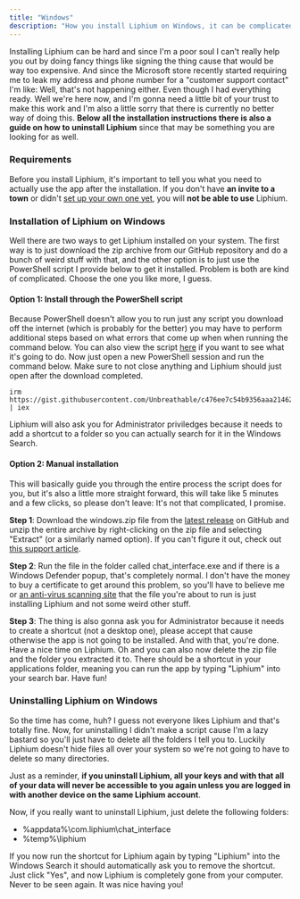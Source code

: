 ```yaml
---
title: "Windows"
description: "How you install Liphium on Windows, it can be complicated, for that reason we have this guide."
---
```


Installing Liphium can be hard and since I'm a poor soul I can't really help you out by doing fancy things like signing the thing cause that would be way too expensive. And since the Microsoft store recently started requiring me to leak my address and phone number for a "customer support contact" I'm like: Well, that's not happening either. Even though I had everything ready. Well we're here now, and I'm gonna need a little bit of your trust to make this work and I'm also a little sorry that there is currently no better way of doing this. **Below all the installation instructions there is also a guide on how to uninstall Liphium** since that may be something you are looking for as well.

### Requirements

Before you install Liphium, it's important to tell you what you need to actually use the app after the installation. If you don't have **an invite to a town** or didn't [set up your own one yet](/docs/town-setup/docker), you will **not be able to use** Liphium.

### Installation of Liphium on Windows

Well there are two ways to get Liphium installed on your system. The first way is to just download the zip archive from our GitHub repository and do a bunch of weird stuff with that, and the other option is to just use the PowerShell script I provide below to get it installed. Problem is both are kind of complicated. Choose the one you like more, I guess.

#### Option 1: Install through the PowerShell script

Because PowerShell doesn't allow you to run just any script you download off the internet (which is probably for the better) you may have to perform additional steps based on what errors that come up when when running the command below. You can also view the script [here](https://gist.github.com/Unbreathable/c476ee7c54b9356aaa214628d2a026e8) if you want to see what it's going to do. Now just open a new PowerShell session and run the command below. Make sure to not close anything and Liphium should just open after the download completed.

```
irm https://gist.githubusercontent.com/Unbreathable/c476ee7c54b9356aaa214628d2a026e8/raw/9ab6c929d31bc4a37f77b4dab2874d680830e837/install.ps1 | iex
```

Liphium will also ask you for Administrator priviledges because it needs to add a shortcut to a folder so you can actually search for it in the Windows Search.

#### Option 2: Manual installation

This will basically guide you through the entire process the script does for you, but it's also a little more straight forward, this will take like 5 minutes and a few clicks, so please don't leave: It's not that complicated, I promise.

**Step 1**: Download the windows.zip file from the [latest release](https://github.com/Liphium/chat_interface/releases/latest) on GitHub and unzip the entire archive by right-clicking on the zip file and selecting "Extract" (or a similarly named option). If you can't figure it out, check out [this support article](https://support.microsoft.com/en-us/windows/zip-and-unzip-files-f6dde0a7-0fec-8294-e1d3-703ed85e7ebc).

**Step 2**: Run the file in the folder called chat_interface.exe and if there is a Windows Defender popup, that's completely normal. I don't have the money to buy a certificate to get around this problem, so you'll have to believe me or [an anti-virus scanning site](https://virustotal.com) that the file you're about to run is just installing Liphium and not some weird other stuff.

**Step 3**: The thing is also gonna ask you for Administrator because it needs to create a shortcut (not a desktop one), please accept that cause otherwise the app is not going to be installed. And with that, you're done. Have a nice time on Liphium. Oh and you can also now delete the zip file and the folder you extracted it to. There should be a shortcut in your applications folder, meaning you can run the app by typing "Liphium" into your search bar. Have fun!

### Uninstalling Liphium on Windows

So the time has come, huh? I guess not everyone likes Liphium and that's totally fine. Now, for uninstalling I didn't make a script cause I'm a lazy bastard so you'll just have to delete all the folders I tell you to. Luckily Liphium doesn't hide files all over your system so we're not going to have to delete so many directories.

Just as a reminder, **if you uninstall Liphium, all your keys and with that all of your data will never be accessible to you again unless you are logged in with another device on the same Liphium account**.

Now, if you really want to uninstall Liphium, just delete the following folders:

- %appdata%\com.liphium\chat_interface
- %temp%\liphium

If you now run the shortcut for Liphium again by typing "Liphium" into the Windows Search it should automatically ask you to remove the shortcut. Just click "Yes", and now Liphium is completely gone from your computer. Never to be seen again. It was nice having you!
